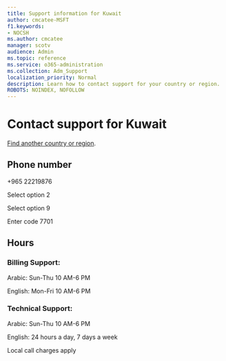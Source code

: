 ```yaml
---                                
title: Support information for Kuwait
author: cmcatee-MSFT
f1.keywords:
- NOCSH
ms.author: cmcatee
manager: scotv
audience: Admin
ms.topic: reference
ms.service: o365-administration
ms.collection: Adm_Support
localization_priority: Normal
description: Learn how to contact support for your country or region.
ROBOTS: NOINDEX, NOFOLLOW
---
```


# Contact support for Kuwait

[Find another country or region](../contact-support-for-business-products.md).

## Phone number
+965 22219876

Select option 2

Select option 9

Enter code 7701

## Hours
### Billing Support:

Arabic: Sun-Thu 10 AM-6 PM

English: Mon-Fri 10 AM-6 PM

### Technical Support:

Arabic: Sun-Thu 10 AM-6 PM

English: 24 hours a day, 7 days a week

Local call charges apply
